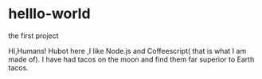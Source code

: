 # helllo-world
the first project


Hi,Humans!
Hubot here ,I like Node.js and Coffeescript( that is what I am made of).
I have had tacos on the moon and find them far superior to Earth tacos.
